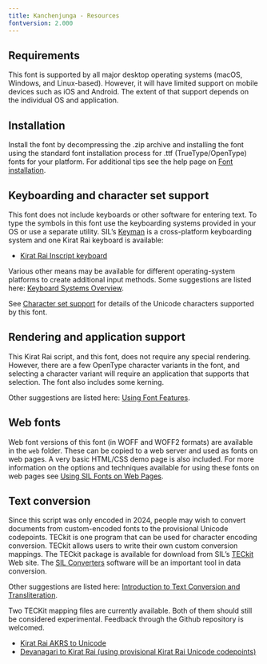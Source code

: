 ```yaml
---
title: Kanchenjunga - Resources
fontversion: 2.000
---
```


## Requirements

This font is supported by all major desktop operating systems (macOS, Windows, and Linux-based). However, it will have limited support on mobile devices such as iOS and Android. The extent of that support depends on the individual OS and application.

## Installation

Install the font by decompressing the .zip archive and installing the font using the standard font installation process for .ttf (TrueType/OpenType) fonts for your platform. For additional tips see the help page on [Font installation](https://software.sil.org/fonts/installation).

## Keyboarding and character set support

This font does not include keyboards or other software for entering text. To type the symbols in this font use the keyboarding systems provided in your OS or use a separate utility. SIL’s [Keyman](https://keyman.com/) is a cross-platform keyboarding system and one Kirat Rai keyboard is available:

- [Kirat Rai Inscript keyboard](https://keyman.com/keyboards/kirat_rai_inscript)

Various other means may be available for different operating-system platforms to create additional input methods. Some suggestions are listed here: [Keyboard Systems Overview](https://scriptsource.org/entry/ytr8g8n6sw).

See [Character set support](charset.md) for details of the Unicode characters supported by this font.

## Rendering and application support

This Kirat Rai script, and this font, does not require any special rendering. However, there are a few OpenType character variants in the font, and selecting a character variant will require an application that supports that selection. The font also includes some kerning.

Other suggestions are listed here: [Using Font Features](https://software.sil.org/fonts/features/). 

## Web fonts

Web font versions of this font (in WOFF and WOFF2 formats) are available in the `web` folder. These can be copied to a web server and used as fonts on web pages. A very basic HTML/CSS demo page is also included. For more information on the options and techniques available for using these fonts on web pages see [Using SIL Fonts on Web Pages](https://software.sil.org/fonts/webfonts).

## Text conversion

Since this script was only encoded in 2024, people may wish to convert documents from custom-encoded fonts to the provisional Unicode codepoints. TECkit is one program that can be used for character encoding conversion. TECkit allows users to write their own custom conversion mappings. The TECkit package is available for download from SIL’s [TECkit](https://software.sil.org/teckit/) Web site. The [SIL Converters](https://software.sil.org/silconverters/) software will be an important tool in data conversion.

Other suggestions are listed here: [Introduction to Text Conversion and Transliteration](https://scriptsource.org/entry/xlzd6n5aqt).

Two TECKit mapping files are currently available. Both of them should still be considered experimental. Feedback through the Github repository is welcomed.

- [Kirat Rai AKRS to Unicode](https://github.com/silnrsi/wsresources/tree/master/scripts/Krai/legacy/kiratraifontnew/mappings)
- [Devanagari to Kirat Rai (using provisional Kirat Rai Unicode codepoints)](https://github.com/silnrsi/wsresources/tree/master/scripts/Krai/mappings)


